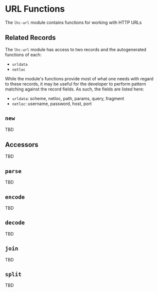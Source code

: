 # URL Functions

The ``lhc-url`` module contains functions for working with HTTP URLs

## Related Records

The ``lhc-url`` module has access to two records and the autogenerated functions of each:

* ``urldata``
* ``netloc``

While the module's functions provide most of what one needs with regard to these records, it may be useful for the developer to perform pattern matching against the record fields. As such, the fields are listed here:

* ``urldata``: scheme, netloc, path, params, query, fragment
* ``netloc``: username, password, host, port

## ``new``

TBD

## Accessors

TBD

## ``parse``

TBD

## ``encode``

TBD

## ``decode``

TBD

## ``join``

TBD

## ``split``

TBD


